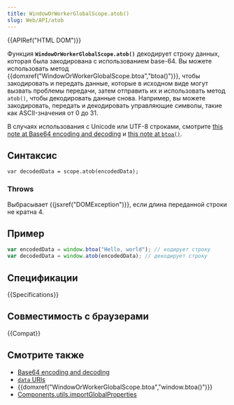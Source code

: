 ```yaml
---
title: WindowOrWorkerGlobalScope.atob()
slug: Web/API/atob
---
```


{{APIRef("HTML DOM")}}

Функция **`WindowOrWorkerGlobalScope.atob()`** декодирует строку данных, которая была закодирована с использованием base-64. Вы можете использовать метод {{domxref("WindowOrWorkerGlobalScope.btoa","btoa()")}}, чтобы закодировать и передать данные, которые в исходном виде могут вызвать проблемы передачи, затем отправить их и использовать метод `atob()`, чтобы декодировать данные снова. Например, вы можете закодировать, передать и декодировать управляющие символы, такие как ASCII-значения от 0 до 31.

В случаях использования с Unicode или UTF-8 строками, смотрите [this note at Base64 encoding and decoding](/ru/docs/Web/JavaScript/Base64_encoding_and_decoding#The_.22Unicode_Problem.22) и [this note at `btoa()`](/ru/docs/Web/API/window.btoa#Unicode_Strings).

## Синтаксис

```
var decodedData = scope.atob(encodedData);
```

### Throws

Выбрасывает {{jsxref("DOMException")}}, если длина переданной строки не кратна 4.

## Пример

```js
var encodedData = window.btoa("Hello, world"); // кодирует строку
var decodedData = window.atob(encodedData); // декодирует строку
```

## Спецификации

{{Specifications}}

## Совместимость с браузерами

{{Compat}}

## Смотрите также

- [Base64 encoding and decoding](/ru/docs/Web/API/WindowBase64/Base64_encoding_and_decoding)
- [`data` URIs](/ru/docs/data_URIs)
- {{domxref("WindowOrWorkerGlobalScope.btoa","window.btoa()")}}
- [Components.utils.importGlobalProperties](/ru/docs/Components.utils.importGlobalProperties)
